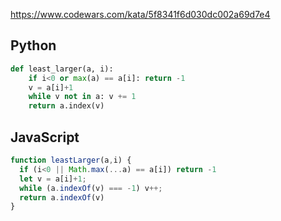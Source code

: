https://www.codewars.com/kata/5f8341f6d030dc002a69d7e4

## Python
```python
def least_larger(a, i):
    if i<0 or max(a) == a[i]: return -1
    v = a[i]+1
    while v not in a: v += 1
    return a.index(v)
```

## JavaScript
```js
function leastLarger(a,i) {
  if (i<0 || Math.max(...a) == a[i]) return -1
  let v = a[i]+1;
  while (a.indexOf(v) === -1) v++;
  return a.indexOf(v)
}
```